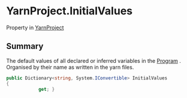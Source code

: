 # YarnProject.InitialValues

Property in [YarnProject](/docs/api/csharp/yarn.unity.yarnproject.md)

## Summary


The default values of all declared or inferred variables in the
<a href="yarn.unity.yarnproject.program.md">Program</a> .
Organised by their name as written in the yarn files.


```csharp
public Dictionary<string, System.IConvertible> InitialValues
{
            get; }
```

